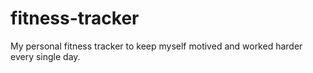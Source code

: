 # fitness-tracker
My personal fitness tracker to keep myself motived and worked harder every single day.
